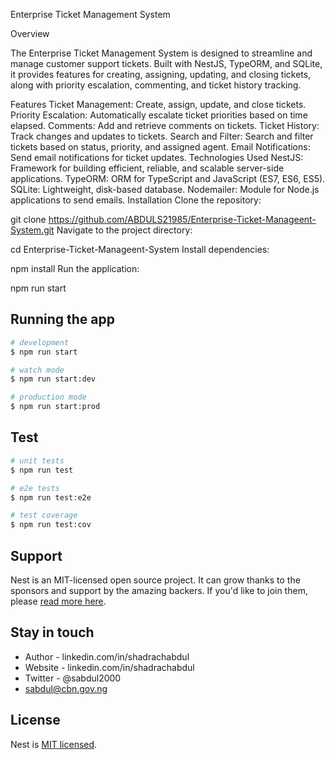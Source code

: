 Enterprise Ticket Management System

Overview

The Enterprise Ticket Management System is designed to streamline and manage customer support tickets. Built with NestJS, TypeORM, and SQLite, it provides features for creating, assigning, updating, and closing tickets, along with priority escalation, commenting, and ticket history tracking.

Features
Ticket Management: Create, assign, update, and close tickets.
Priority Escalation: Automatically escalate ticket priorities based on time elapsed.
Comments: Add and retrieve comments on tickets.
Ticket History: Track changes and updates to tickets.
Search and Filter: Search and filter tickets based on status, priority, and assigned agent.
Email Notifications: Send email notifications for ticket updates.
Technologies Used
NestJS: Framework for building efficient, reliable, and scalable server-side applications.
TypeORM: ORM for TypeScript and JavaScript (ES7, ES6, ES5).
SQLite: Lightweight, disk-based database.
Nodemailer: Module for Node.js applications to send emails.
Installation
Clone the repository:


git clone https://github.com/ABDULS21985/Enterprise-Ticket-Manageent-System.git
Navigate to the project directory:


cd Enterprise-Ticket-Manageent-System
Install dependencies:


npm install
Run the application:


npm run start

## Running the app

```bash
# development
$ npm run start

# watch mode
$ npm run start:dev

# production mode
$ npm run start:prod
```

## Test

```bash
# unit tests
$ npm run test

# e2e tests
$ npm run test:e2e

# test coverage
$ npm run test:cov
```

## Support

Nest is an MIT-licensed open source project. It can grow thanks to the sponsors and support by the amazing backers. If you'd like to join them, please [read more here](https://docs.nestjs.com/support).

## Stay in touch

- Author - linkedin.com/in/shadrachabdul
- Website - linkedin.com/in/shadrachabdul
- Twitter - @sabdul2000
- sabdul@cbn.gov.ng 

## License

Nest is [MIT licensed](LICENSE).
